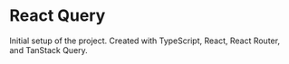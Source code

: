 # React Query

Initial setup of the project.  Created with TypeScript, React, React Router, and TanStack Query.



